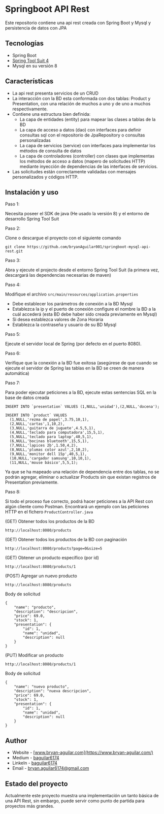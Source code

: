 # Springboot API Rest

Este repositorio contiene una api rest creada con Spring Boot y Mysql y persistencia de datos con JPA

## Tecnologías

* Spring Boot
* [Spring Tool Suit 4](https://spring.io/tools)
* Mysql en su versión 8

## Características

- La api rest presenta servicios de un CRUD
- La interacción con la BD esta conformada con dos tablas: Product y Presentation, con una relación de muchos a uno y de uno a muchos respectivamente.
- Contiene una estructura bien definida:
  - La capa de entidades (entity) para mapear las clases a tablas de la BD
  - La capa de acceso a datos (dao) con interfaces para definir consultas sql con el repositorio de JpaRepository o consultas personalizadas
  - La capa de servicios (service) con interfaces para implementar los métodos de consulta de datos
  - La capa de controladores (controller) con clases que implementas los métodos de acceso a datos (mapero de solicitudes HTTP) mediante inyección de dependencias de las interfaces de servicios.
- Las solicitudes están correctamente validadas con mensajes personalizados y códigos HTTP.


## Instalación y uso

Paso 1:

Necesita poseer el SDK de java (He usado la versión 8) y el entorno de desarrollo Spring Tool Suit

Paso 2:

Clone o descargue el proyecto con el siguiente comando

```
git clone https://github.com/bryanAguilar001/springboot-mysql-api-rest.git
```

Paso 3:

Abra y ejecute el projecto desde el entorno Spring Tool Suit (la primera vez, descargará las dependencias necesarias de maven)

Paso 4:

Modifique el archivo `src/main/resources/application.properties`

- Debe establecer los parámetros de conexión a la BD Mysql
- Establezca la ip y el puerto de conexión configure el nombre la BD a la cuál accederá (esta BD debe haber sido creada previamente en Mysql)
- Si desea establezca valores de Zona Horaria
- Establezca la contraseña y usuario de su BD Mysql

Paso 5:

Ejecute el servidor local de Spring (por defecto en el puerto 8080).

Paso 6:

Verifique que la conexión a la BD fue exitosa (asegúrese de que cuando se ejecute el servidor de Spring las tablas en la BD se creen de manera automática)

Paso 7:

Para poder ejecutar peticiones a la BD, ejecute estas sentencias SQL en la base de datos creada

```
INSERT INTO `presentation` VALUES (1,NULL,'unidad'),(2,NULL,'docena');
```

```
INSERT INTO `product` VALUES
  (1,NULL,'rezma de papel',3.75,10,1),
  (2,NULL,'cartas',1,10,2),
  (3,NULL,'guitarra de juguete',4.5,5,1),
  (4,NULL,'teclado para computadora',15,5,1),
  (5,NULL,'teclado para laptop',40,5,1),
  (6,NULL,'bocinas bluetooth',15,5,1),
  (7,NULL,'lapices 2b',1.50,4,2),
  (8,NULL,'plumas color azul',2,10,2),
  (9,NULL,'monitor dell 15p',40,5,1),
  (10,NULL,'cargador samsung',10,10,1),
  (11,NULL,'mouse básico',5,5,1);
```

Ya que se ha mapeado una relación de dependencia entre dos tablas, no se podrán agregar, eliminar o actualizar Products sin que existan registros de Presentation previamente.


Paso 8:

Si todo el proceso fue correcto, podrá hacer peticiones a la API Rest con algún cliente como Postman. Encontrará un ejemplo con las peticiones HTTP en el fichero `ProductController.java`


(GET) Obtener todos los productos de la BD

```
http://localhost:8080/products
```

(GET) Obtener todos los productos de la BD con paginación 

```
http://localhost:8080/products?page=0&size=5
```

(GET) Obtener un producto específico (por id)

```
http://localhost:8080/products/1
```

(POST) Agregar un nuevo producto

```
http://localhost:8080/products
```

Body de solicitud

```
{
    "name": "producto",
    "description": "descripcion",
    "price": 69.0,
    "stock": 1,
    "presentation": {
        "id": 1,
        "name": "unidad",
        "description": null
    }
}
```


(PUT) Modificar un producto

```
http://localhost:8080/products/1
```

Body de solicitud

```
{
    "name": "nuevo producto",
    "description": "nueva descripcion",
    "price": 69.0,
    "stock": 1,
    "presentation": {
        "id": 1,
        "name": "unidad",
        "description": null
    }
}
```



## Author

- Website - [www.bryan-aguilar.com](https://www.bryan-aguilar.com/)
- Medium - [baguilar6174](https://baguilar6174.medium.com/)
- LinkeIn - [baguilar6174](https://www.linkedin.com/in/baguilar6174)
- Email - [bryan.aguilar6174@gmail.com](mailto:bryan.aguilar6174@gmail.com)

## Estado del proyecto

Actualmente este proyecto muestra una implementación un tanto básica de una API Rest, sin embargo, puede servir como punto de partida para proyectos más grandes.
